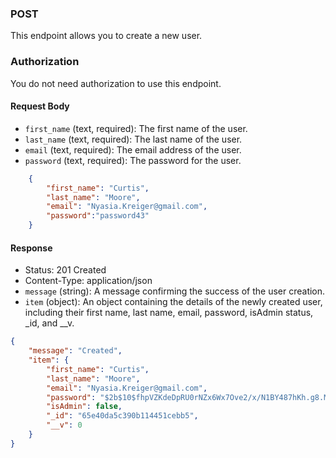 ### POST

This endpoint allows you to create a new user.

### Authorization

You do not need authorization to use this endpoint.

#### Request Body

- `first_name` (text, required): The first name of the user.
- `last_name` (text, required): The last name of the user.
- `email` (text, required): The email address of the user.
- `password` (text, required): The password for the user.

```json
    {
        "first_name": "Curtis",
        "last_name": "Moore",
        "email": "Nyasia.Kreiger@gmail.com",
        "password":"password43"
    }
```
    

#### Response

- Status: 201 Created
- Content-Type: application/json
- `message` (string): A message confirming the success of the user creation.
- `item` (object): An object containing the details of the newly created user, including their first name, last name, email, password, isAdmin status, _id, and __v.


```json
{
    "message": "Created",
    "item": {
        "first_name": "Curtis",
        "last_name": "Moore",
        "email": "Nyasia.Kreiger@gmail.com",
        "password": "$2b$10$fhpVZKdeDpRU0rNZx6Wx7Ove2/x/N1BY487hKh.g8.MYglyxmeRyG",
        "isAdmin": false,
        "_id": "65e40da5c390b114451cebb5",
        "__v": 0
    }
}
```